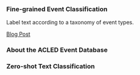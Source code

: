 ### Fine-grained Event Classification

Label text according to a taxonomy of event types.

[Blog Post](blogs/fine-grained-event-classification-blogpost.md)


### About the ACLED Event Database



### Zero-shot Text Classification




